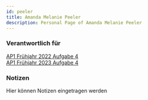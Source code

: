 ```yaml
---
id: peeler
title: Amanda Melanie Peeler
description: Personal Page of Amanda Melanie Peeler
---
```


### Verantwortlich für

[AP1 Frühjahr 2022 Aufgabe 4](../../AP1/2022/ap1f_2022/ap1f_2022_a4.md)  
[AP1 Frühjahr 2023 Aufgabe 4](../../AP1/2022/ap1f_2023/ap1f_2023_a4.md)

### Notizen
Hier können Notizen eingetragen werden

